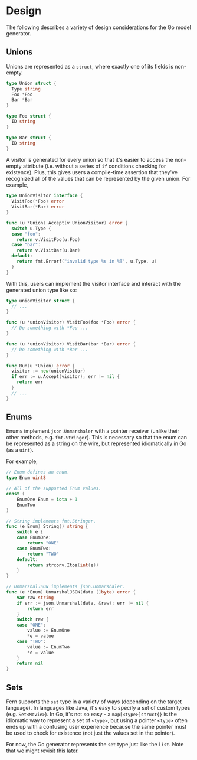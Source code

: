 # Design

The following describes a variety of design considerations for the
Go model generator.

## Unions

Unions are represented as a `struct`, where exactly one of its fields
is non-empty.

```go
type Union struct {
  Type string
  Foo *Foo
  Bar *Bar
}

type Foo struct {
  ID string
}

type Bar struct {
  ID string
}
```

A visitor is generated for every union so that it's easier to access
the non-empty attribute (i.e. without a series of `if` conditions
checking for existence). Plus, this gives users a compile-time assertion
that they've recognized all of the values that can be represented by
the given union. For example,

```go
type UnionVisitor interface {
  VisitFoo(*Foo) error
  VisitBar(*Bar) error
}

func (u *Union) Accept(v UnionVisitor) error {
  switch u.Type {
  case "foo":
    return v.VisitFoo(u.Foo)
  case "bar":
    return v.VisitBar(u.Bar)
  default:
    return fmt.Errorf("invalid type %s in %T", u.Type, u)
  }
}
```

With this, users can implement the visitor interface and interact
with the generated union type like so:

```go
type unionVisitor struct {
  // ...
}

func (u *unionVisitor) VisitFoo(foo *Foo) error {
  // Do something with *Foo ...
}

func (u *unionVisitor) VisitBar(bar *Bar) error {
  // Do something with *Bar ...
}

func Run(u *Union) error {
  visitor := new(unionVisitor)
  if err := u.Accept(visitor); err != nil {
    return err
  }
  // ...
}
```

## Enums

Enums implement `json.Unmarshaler` with a pointer receiver (unlike
their other methods, e.g. `fmt.Stringer`). This is necessary so that
the enum can be represented as a string on the wire, but represented
idiomatically in Go (as a `uint`).

For example,

```go
// Enum defines an enum.
type Enum uint8

// All of the supported Enum values.
const (
	EnumOne Enum = iota + 1
	EnumTwo
)

// String implements fmt.Stringer.
func (e Enum) String() string {
	switch e {
	case EnumOne:
		return "ONE"
	case EnumTwo:
		return "TWO"
	default:
		return strconv.Itoa(int(e))
	}
}

// UnmarshalJSON implements json.Unmarshaler.
func (e *Enum) UnmarshalJSON(data []byte) error {
	var raw string
	if err := json.Unmarshal(data, &raw); err != nil {
		return err
	}
	switch raw {
	case "ONE":
		value := EnumOne
		*e = value
	case "TWO":
		value := EnumTwo
		*e = value
	}
	return nil
}
```

## Sets

Fern supports the `set` type in a variety of ways (depending on the target
language). In languages like Java, it's easy to specify a set of custom
types (e.g. `Set<Movie>`). In Go, it's not so easy - a `map[<type>]struct{}`
is the idiomatic way to represent a set of `<type>`, but using a pointer `<type>`
often ends up with a confusing user experience because the same pointer must
be used to check for existence (not just the values set in the pointer).

For now, the Go generator represents the `set` type just like the `list`.
Note that we might revisit this later.
